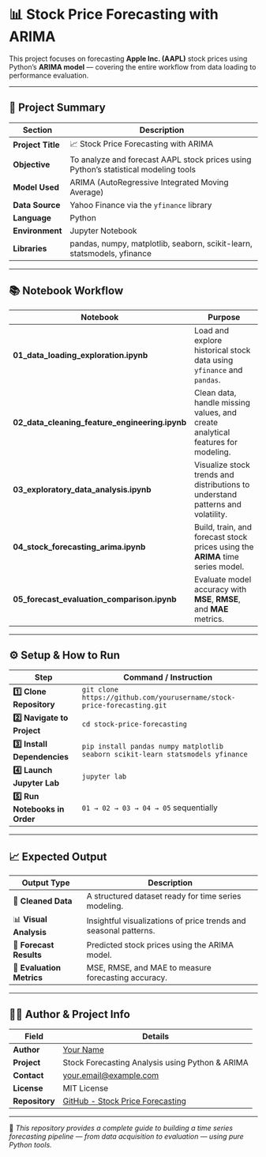 # 📊 Stock Price Forecasting with ARIMA

This project focuses on forecasting **Apple Inc. (AAPL)** stock prices using Python’s **ARIMA model** — covering the entire workflow from data loading to performance evaluation.

---

## 🧭 Project Summary

| Section | Description |
|----------|-------------|
| **Project Title** | 📈 Stock Price Forecasting with ARIMA |
| **Objective** | To analyze and forecast AAPL stock prices using Python’s statistical modeling tools |
| **Model Used** | ARIMA (AutoRegressive Integrated Moving Average) |
| **Data Source** | Yahoo Finance via the `yfinance` library |
| **Language** | Python |
| **Environment** | Jupyter Notebook |
| **Libraries** | pandas, numpy, matplotlib, seaborn, scikit-learn, statsmodels, yfinance |

---

## 📚 Notebook Workflow

| Notebook | Purpose |
|-----------|----------|
| **01_data_loading_exploration.ipynb** | Load and explore historical stock data using `yfinance` and `pandas`. |
| **02_data_cleaning_feature_engineering.ipynb** | Clean data, handle missing values, and create analytical features for modeling. |
| **03_exploratory_data_analysis.ipynb** | Visualize stock trends and distributions to understand patterns and volatility. |
| **04_stock_forecasting_arima.ipynb** | Build, train, and forecast stock prices using the **ARIMA** time series model. |
| **05_forecast_evaluation_comparison.ipynb** | Evaluate model accuracy with **MSE**, **RMSE**, and **MAE** metrics. |

---

## ⚙️ Setup & How to Run

| Step | Command / Instruction |
|------|------------------------|
| **1️⃣ Clone Repository** | `git clone https://github.com/yourusername/stock-price-forecasting.git` |
| **2️⃣ Navigate to Project** | `cd stock-price-forecasting` |
| **3️⃣ Install Dependencies** | `pip install pandas numpy matplotlib seaborn scikit-learn statsmodels yfinance` |
| **4️⃣ Launch Jupyter Lab** | `jupyter lab` |
| **5️⃣ Run Notebooks in Order** | `01 → 02 → 03 → 04 → 05` sequentially |

---

## 📈 Expected Output

| Output Type | Description |
|--------------|--------------|
| 🧹 **Cleaned Data** | A structured dataset ready for time series modeling. |
| 📊 **Visual Analysis** | Insightful visualizations of price trends and seasonal patterns. |
| 🔮 **Forecast Results** | Predicted stock prices using the ARIMA model. |
| 📏 **Evaluation Metrics** | MSE, RMSE, and MAE to measure forecasting accuracy. |

---

## 👨‍💻 Author & Project Info

| Field | Details |
|--------|----------|
| **Author** | [Your Name](https://github.com/yourusername) |
| **Project** | Stock Forecasting Analysis using Python & ARIMA |
| **Contact** | your.email@example.com |
| **License** | MIT License |
| **Repository** | [GitHub - Stock Price Forecasting](https://github.com/yourusername/stock-price-forecasting) |

---

📘 *This repository provides a complete guide to building a time series forecasting pipeline — from data acquisition to evaluation — using pure Python tools.*